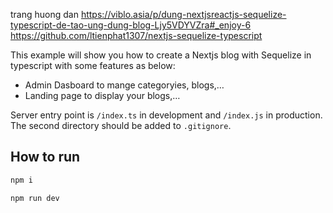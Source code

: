 trang huong dan https://viblo.asia/p/dung-nextjsreactjs-sequelize-typescript-de-tao-ung-dung-blog-Ljy5VDYVZra#_enjoy-6
https://github.com/ltienphat1307/nextjs-sequelize-typescript

This example will show you how to create a Nextjs blog with Sequelize in typescript with some features as below:

- Admin Dasboard to mange categoryies, blogs,…
- Landing page to display your blogs,…

Server entry point is `/index.ts` in development and `/index.js` in production.
The second directory should be added to `.gitignore`.

## How to run

```bash
npm i

npm run dev
```
